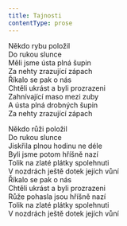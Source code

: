 ```yaml
---
title: Tajnosti
contentType: prose
---
```


<section>

Někdo rybu položil  
Do rukou slunce  
Měli jsme ústa plná šupin  
Za nehty zrazující zápach  
Říkalo se pak o nás  
Chtěli ukrást a byli prozrazeni  
Zahnívající maso mezi zuby  
A ústa plná drobných šupin  
Za nehty zrazující zápach

Někdo růži položil  
Do rukou slunce  
Jiskřila plnou hodinu ne déle  
Byli jsme potom hříšně nazí  
Tolik na zlaté plátky spolehnuti  
V nozdrách ještě dotek jejích vůní  
Říkalo se pak o nás  
Chtěli ukrást a byli prozrazeni  
Růže pohasla jsou hříšně nazí  
Tolik na zlaté plátky spolehnuti  
V nozdrách ještě dotek jejích vůní

</section>
